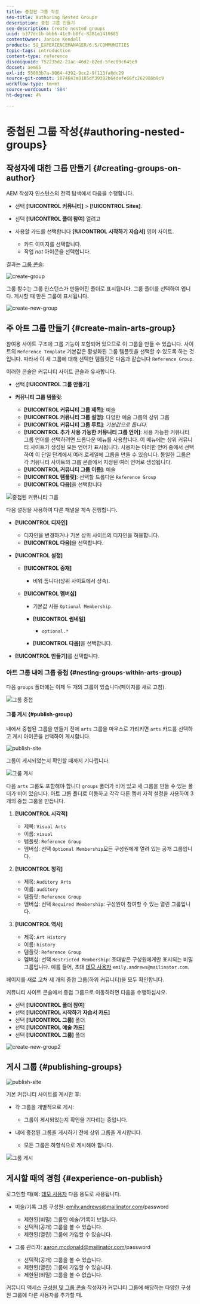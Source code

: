 ```yaml
---
title: 중첩된 그룹 작성
seo-title: Authoring Nested Groups
description: 중첩 그룹 만들기
seo-description: Create nested groups
uuid: b377dc1b-bbb6-41c9-b0fc-8281e1410685
contentOwner: Janice Kendall
products: SG_EXPERIENCEMANAGER/6.5/COMMUNITIES
topic-tags: introduction
content-type: reference
discoiquuid: 752235d2-21ac-46d2-82ed-5fec09c645e9
docset: aem65
exl-id: 55803b7a-9064-4392-9cc2-9f113fa8dc29
source-git-commit: 1074843a0105df39382b64defe66fc262986b9c9
workflow-type: tm+mt
source-wordcount: '584'
ht-degree: 4%

---
```


# 중첩된 그룹 작성{#authoring-nested-groups}

## 작성자에 대한 그룹 만들기 {#creating-groups-on-author}

AEM 작성자 인스턴스의 전역 탐색에서 다음을 수행합니다.

* 선택 **[!UICONTROL 커뮤니티]** > **[!UICONTROL Sites]**.
* 선택 **[!UICONTROL 폴더 참여]** 열려고
* 사용할 카드를 선택합니다 **[!UICONTROL 시작하기 자습서]** 영어 사이트.

   * 카드 이미지를 선택합니다.
   * 작업 *not* 아이콘을 선택합니다.

결과는 [그룹 콘솔](/help/communities/groups.md):

![create-group](assets/create-group.png)

그룹 함수는 그룹 인스턴스가 만들어진 폴더로 표시됩니다. 그룹 폴더를 선택하여 엽니다. 게시할 때 만든 그룹이 표시됩니다.

![create-new-group](assets/create-new-group.png)

## 주 아트 그룹 만들기 {#create-main-arts-group}

참여용 사이트 구조에 그룹 기능이 포함되어 있으므로 이 그룹을 만들 수 있습니다. 사이트의 `Reference Template` 기본값은 활성화된 그룹 템플릿을 선택할 수 있도록 하는 것입니다. 따라서 이 새 그룹에 대해 선택한 템플릿은 다음과 같습니다 `Reference Group`.

이러한 콘솔은 커뮤니티 사이트 콘솔과 유사합니다.

* 선택 **[!UICONTROL 그룹 만들기]**

* **커뮤니티 그룹 템플릿**:

   * **[!UICONTROL 커뮤니티 그룹 제목]**: 예술
   * **[!UICONTROL 커뮤니티 그룹 설명]**: 다양한 예술 그룹의 상위 그룹
   * **[!UICONTROL 커뮤니티 그룹 루트]**: *기본값으로 둡니다.*
   * **[!UICONTROL 추가 사용 가능한 커뮤니티 그룹 언어]**: 사용 가능한 커뮤니티 그룹 언어를 선택하려면 드롭다운 메뉴를 사용합니다. 이 메뉴에는 상위 커뮤니티 사이트가 생성된 모든 언어가 표시됩니다. 사용자는 이러한 언어 중에서 선택하여 이 단일 단계에서 여러 로케일에 그룹을 만들 수 있습니다. 동일한 그룹은 각 커뮤니티 사이트의 그룹 콘솔에서 지정된 여러 언어로 생성됩니다.
   * **[!UICONTROL 커뮤니티 그룹 이름]**: 예술
   * **[!UICONTROL 템플릿]**: 선택할 드롭다운 `Reference Group`
   * **[!UICONTROL 다음]**&#x200B;을 선택합니다

![중첩된 커뮤니티 그룹](assets/parent-to-nestedgroup.png)

다음 설정을 사용하여 다른 패널을 계속 진행합니다.

* **[!UICONTROL 디자인]**

   * 디자인을 변경하거나 기본 상위 사이트의 디자인을 허용합니다.
   * **[!UICONTROL 다음]**&#x200B;을 선택합니다.

* **[!UICONTROL 설정]**

   * **[!UICONTROL 중재]**

      * 비워 둡니다(상위 사이트에서 상속).
   * **[!UICONTROL 멤버십]**

      * 기본값 사용 `Optional Membership.`

      * **[!UICONTROL 썸네일]**
         * `optional.*`
      * **[!UICONTROL 다음]**&#x200B;을 선택합니다.



* **[!UICONTROL 만들기]**&#x200B;를 선택합니다.

### 아트 그룹 내에 그룹 중첩 {#nesting-groups-within-arts-group}

다음 `groups` 폴더에는 이제 두 개의 그룹이 있습니다(페이지를 새로 고침).

![그룹 중첩](assets/create-community-group.png)

#### 그룹 게시 {#publish-group}

내에서 중첩된 그룹을 만들기 전에 `arts` 그룹을 마우스로 가리키면 `arts` 카드를 선택하고 게시 아이콘을 선택하여 게시합니다.

![publish-site](assets/publish-site.png)

그룹이 게시되었는지 확인할 때까지 기다립니다.

![그룹 게시](assets/group-published.png)

다음 `arts` 그룹도 포함해야 합니다 `groups` 폴더가 비어 있고 새 그룹을 만들 수 있는 폴더가 비어 있습니다. 아트 그룹 폴더로 이동하고 각각 다른 멤버 자격 설정을 사용하여 3개의 중첩 그룹을 만듭니다.

1. **[!UICONTROL 시각적]**

   * 제목: `Visual Arts`
   * 이름: `visual`
   * 템플릿: `Reference Group`
   * 멤버십: 선택 `Optional Membership`모든 구성원에게 열려 있는 공개 그룹입니다.

1. **[!UICONTROL 청각]**

   * 제목: `Auditory Arts`
   * 이름: `auditory`
   * 템플릿: `Reference Group`
   * 멤버십: 선택 `Required Membership`: 구성원이 참여할 수 있는 열린 그룹입니다.

1. **[!UICONTROL 역사]**

   * 제목: `Art History`
   * 이름: `history`
   * 템플릿: `Reference Group`
   * 멤버십: 선택 `Restricted Membership`: 초대받은 구성원에게만 표시되는 비밀 그룹입니다. 예를 들어, 초대 [데모 사용자](/help/communities/tutorials.md#demo-users) `emily.andrews@mailinator.com`.

페이지를 새로 고쳐 세 개의 중첩 그룹(하위 커뮤니티)을 모두 확인합니다.

커뮤니티 사이트 콘솔에서 중첩 그룹으로 이동하려면 다음을 수행하십시오.

* 선택 **[!UICONTROL 폴더 참여]**
* 선택 **[!UICONTROL 시작하기 자습서 카드]**
* 선택 **[!UICONTROL 그룹]** 폴더
* 선택 **[!UICONTROL 예술 카드]**
* 선택 **[!UICONTROL 그룹]** 폴더

![create-new-group2](assets/create-new-group2.png)

## 게시 그룹 {#publishing-groups}

![publish-site](assets/publish-site.png)

기본 커뮤니티 사이트를 게시한 후:

* 각 그룹을 개별적으로 게시:

   * 그룹이 게시되었는지 확인을 기다리는 중입니다.

* 내에 중첩된 그룹을 게시하기 전에 상위 그룹을 게시합니다.

   * 모든 그룹은 하향식으로 게시해야 합니다.

![그룹 게시](assets/group-published.png)

## 게시할 때의 경험 {#experience-on-publish}

로그인할 때(예: [데모 사용자](/help/communities/tutorials.md#demo-users) 다음 용도로 사용됩니다.

* 미술/기록 그룹 구성원: emily.andrews@mailinator.com/password
   * 제한된(비밀) 그룹인 예술/기록이 보입니다.
   * 선택적(공개) 그룹을 볼 수 있습니다.
   * 제한된(열린) 그룹에 가입할 수 있습니다.

* 그룹 관리자: aaron.mcdonald@mailinator.com/password

   * 선택적(공개) 그룹을 볼 수 있습니다.
   * 제한된(열린) 그룹에 가입할 수 있습니다.
   * 제한된(비밀) 그룹을 볼 수 없습니다.

커뮤니티 액세스 [구성원 및 그룹 콘솔](/help/communities/members.md) 작성자가 커뮤니티 그룹에 해당하는 다양한 구성원 그룹에 다른 사용자를 추가할 때.
